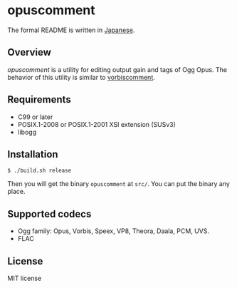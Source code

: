 # opuscomment

The formal README is written in [Japanese](./README.ja.md).

## Overview

<dfn>opuscomment</dfn> is a utility for editing output gain and tags of Ogg Opus. The behavior of this utility is similar to [vorbiscomment](https://github.com/xiph/vorbis-tools).

## Requirements

* C99 or later
* POSIX.1-2008 or POSIX.1-2001 XSI extension (SUSv3)
* libogg

## Installation

    $ ./build.sh release

Then you will get the binary `opuscomment` at `src/`. You can put the binary any place.

## Supported codecs

* Ogg family: Opus, Vorbis, Speex, VP8, Theora, Daala, PCM, UVS.
* FLAC

## License

MIT license
